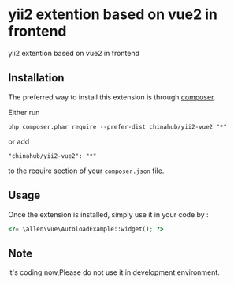yii2 extention based on vue2 in frontend
========================================
yii2 extention based on vue2 in frontend

Installation
------------

The preferred way to install this extension is through [composer](http://getcomposer.org/download/).

Either run

```
php composer.phar require --prefer-dist chinahub/yii2-vue2 "*"
```

or add

```
"chinahub/yii2-vue2": "*"
```

to the require section of your `composer.json` file.


Usage
-----

Once the extension is installed, simply use it in your code by  :

```php
<?= \allen\vue\AutoloadExample::widget(); ?>
```

Note
----
it's coding now,Please do not use it in development environment.